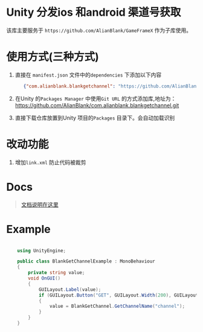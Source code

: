 
# Unity 分发ios 和android 渠道号获取

该库主要服务于 `https://github.com/AlianBlank/GameFrameX` 作为子库使用。


# 使用方式(三种方式)
1. 直接在 `manifest.json` 文件中的`dependencies` 下添加以下内容
   ```json
      {"com.alianblank.blankgetchannel": "https://github.com/AlianBlank/com.alianblank.blankgetchannel.git"}
    ```
2. 在Unity 的`Packages Manager` 中使用`Git URL` 的方式添加库,地址为：https://github.com/AlianBlank/com.alianblank.blankgetchannel.git

3. 直接下载仓库放置到Unity 项目的`Packages` 目录下。会自动加载识别

# 改动功能

1. 增加`link.xml` 防止代码被裁剪

# Docs

> [文档说明在这里](https://blog.alianhome.com/BlankGetChannel)

# Example

```csharp

    using UnityEngine;

    public class BlankGetChannelExample : MonoBehaviour
    {
        private string value;
        void OnGUI()
        {
            GUILayout.Label(value);
            if (GUILayout.Button("GET", GUILayout.Width(200), GUILayout.Height(100)))
            {
                value = BlankGetChannel.GetChannelName("channel");
            }
        }
    }
```
